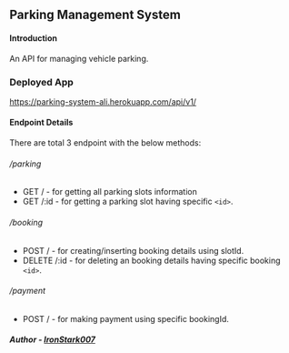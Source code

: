 ## Parking Management System

#### Introduction
An API for managing vehicle parking.

### Deployed App

https://parking-system-ali.herokuapp.com/api/v1/

#### Endpoint Details

There are total 3 endpoint with the below methods:

###### /parking
- GET / - for getting all parking slots information
- GET /:id - for getting a parking slot having specific `<id>`.

###### /booking
- POST / - for creating/inserting booking details using slotId.
- DELETE /:id - for deleting an booking details having specific booking `<id>`.

###### /payment
- POST / - for making payment using specific bookingId.


##### Author - [IronStark007](https://github.com/IronStark007)

